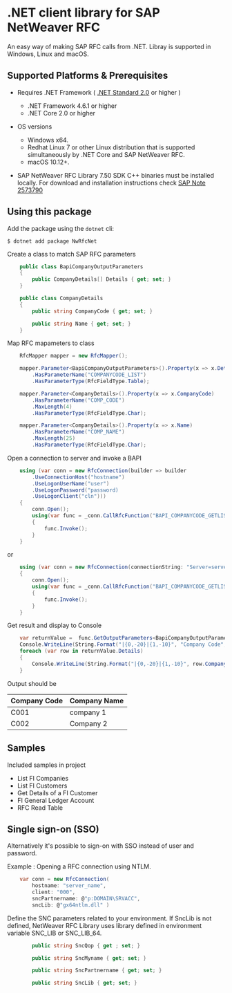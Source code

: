 # .NET client library for SAP NetWeaver RFC
An easy way of making SAP RFC calls from .NET. Libray is supported in Windows, Linux and macOS.

## Supported Platforms & Prerequisites

* Requires .NET Framework ( [.NET Standard 2.0](https://docs.microsoft.com/en-us/dotnet/standard/net-standard) or higher ) 
  -  .NET Framework 4.6.1 or higher
  -  .NET Core 2.0 or higher

* OS versions
  - Windows x64.
  - Redhat Linux 7 or other Linux distribution that is supported simultaneously by .NET Core and SAP NetWeaver RFC. 
  - macOS 10.12+.

* SAP NetWeaver RFC Library 7.50 SDK C++ binaries must be installed locally. For download and installation instructions check [SAP Note 2573790](https://launchpad.support.sap.com/#/notes/2573790)


## Using this package

Add the package using the `dotnet` cli:

```
$ dotnet add package NwRfcNet
```

Create a class to match SAP RFC parameters

```C#
    public class BapiCompanyOutputParameters
    {
        public CompanyDetails[] Details { get; set; }
    }

    public class CompanyDetails
    {
        public string CompanyCode { get; set; }

        public string Name { get; set; }
    }
```

Map RFC mapameters to class 

```C#
    RfcMapper mapper = new RfcMapper();

    mapper.Parameter<BapiCompanyOutputParameters>().Property(x => x.Details)
        .HasParameterName("COMPANYCODE_LIST")
        .HasParameterType(RfcFieldType.Table);

    mapper.Parameter<CompanyDetails>().Property(x => x.CompanyCode)
        .HasParameterName("COMP_CODE")
        .MaxLength(4)
        .HasParameterType(RfcFieldType.Char);

    mapper.Parameter<CompanyDetails>().Property(x => x.Name)
        .HasParameterName("COMP_NAME")
        .MaxLength(25)
        .HasParameterType(RfcFieldType.Char);
```

Open a connection to server and invoke a BAPI 

```C#
    using (var conn = new RfcConnection(builder => builder
        .UseConnectionHost("hostname")
        .UseLogonUserName("user")
        .UseLogonPassword("password)
        .UseLogonClient("cln")))
    {
        conn.Open();
        using(var func = _conn.CallRfcFunction("BAPI_COMPANYCODE_GETLIST"))
        {
            func.Invoke();
        }
    }
```

or 

```C#
    using (var conn = new RfcConnection(connectionString: "Server=server_name; lang=en; user=testUser;pwd=secret" ) )
    {
        conn.Open();
        using(var func = _conn.CallRfcFunction("BAPI_COMPANYCODE_GETLIST"))
        {
            func.Invoke();
        }
    }
```

Get result and display to Console

```C#
    var returnValue =  func.GetOutputParameters<BapiCompanyOutputParameters>();
    Console.WriteLine(String.Format("|{0,-20}|{1,-10}", "Company Code", "Company Name"));
    foreach (var row in returnValue.Details)
    {
        Console.WriteLine(String.Format("|{0,-20}|{1,-10}", row.CompanyCode, row.Name));
    }
```

Output should be 

| Company Code  | Company Name |
| ------------- | -------------|
| C001          | company 1    |
| C002          | Company 2    |

## Samples

Included samples in project

* List FI Companies
* List FI Customers
* Get Details of a FI Customer
* FI General Ledger Account
* RFC Read Table

## Single sign-on (SSO)

Alternatively it's possible to sign-on with SSO instead of user and password. 

Example :  Opening a RFC connection using NTLM.  
 
```C#
    var conn = new RfcConnection(
        hostname: "server_name", 
        client: "000", 
        sncPartnername: @"p:DOMAIN\SRVACC",
        sncLib: @"gx64ntlm.dll" )
``` 

Define the SNC parameters related to your environment. If SncLib is not defined, NetWeaver RFC Library uses library defined in environment variable SNC_LIB or SNC_LIB_64.

```C#
        public string SncQop { get ; set; }

        public string SncMyname { get; set; }

        public string SncPartnername { get; set; }

        public string SncLib { get; set; }
``` 
